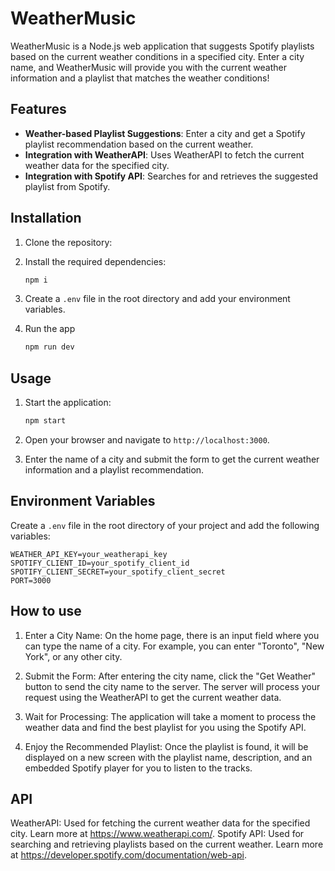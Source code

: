 # WeatherMusic

WeatherMusic is a Node.js web application that suggests Spotify playlists based on the current weather conditions in a specified city. Enter a city name, and WeatherMusic will provide you with the current weather information and a playlist that matches the weather conditions!

## Features

- **Weather-based Playlist Suggestions**: Enter a city and get a Spotify playlist recommendation based on the current weather.
- **Integration with WeatherAPI**: Uses WeatherAPI to fetch the current weather data for the specified city.
- **Integration with Spotify API**: Searches for and retrieves the suggested playlist from Spotify.


## Installation

1. Clone the repository:
2. Install the required dependencies:

    ```sh
    npm i
    ```

3. Create a `.env` file in the root directory and add your environment variables.
   
4. Run the app

    ```sh
    npm run dev
    ```
      
## Usage

1. Start the application:

    ```sh
    npm start
    ```

2. Open your browser and navigate to `http://localhost:3000`.

3. Enter the name of a city and submit the form to get the current weather information and a playlist recommendation.

## Environment Variables

Create a `.env` file in the root directory of your project and add the following variables:

```plaintext
WEATHER_API_KEY=your_weatherapi_key
SPOTIFY_CLIENT_ID=your_spotify_client_id
SPOTIFY_CLIENT_SECRET=your_spotify_client_secret
PORT=3000
```

## How to use

1. Enter a City Name:
   On the home page, there is an input field where you can type the name of a city. For example, you can enter "Toronto", "New York", or any other city.

2. Submit the Form:
   After entering the city name, click the "Get Weather" button to send the city name to the server. The server will process your request using the WeatherAPI to get the current weather data.

3. Wait for Processing:
   The application will take a moment to process the weather data and find the best playlist for you using the Spotify API.

4. Enjoy the Recommended Playlist:
   Once the playlist is found, it will be displayed on a new screen with the playlist name, description, and an embedded Spotify player for you to listen to the tracks.

## API

WeatherAPI: Used for fetching the current weather data for the specified city. Learn more at https://www.weatherapi.com/.
Spotify API: Used for searching and retrieving playlists based on the current weather. Learn more at https://developer.spotify.com/documentation/web-api.

